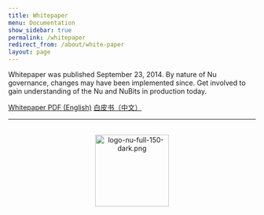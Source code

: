 ```yaml
---
title: Whitepaper
menu: Documentation
show_sidebar: true
permalink: /whitepaper
redirect_from: /about/white-paper
layout: page
---
```

Whitepaper was published September 23, 2014. By nature of Nu governance, changes may have been implemented since. Get involved to gain understanding of the Nu and NuBits in production today.

<a class="btn btn-primary" href="{{ site.url }}{{ site.baseurl }}/whitepaper/pdf">Whitepaper PDF (English)</a> <a class="btn btn-primary" href="{{ site.url }}{{ site.baseurl }}/whitepaper/pdf/zh_CN">白皮书（中文）</a>

<hr>
<br>

<center><img src="{{ site.url }}{{ site.baseurl }}/assets/logo-nu-full-150-dark.png" width="150" height="146" alt="logo-nu-full-150-dark.png" /></center><br>